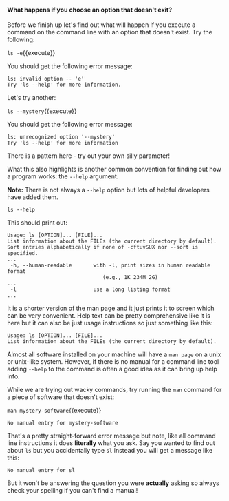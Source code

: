 #### What happens if you choose an option that doesn't exit?

Before we finish up let's find out what will happen if you execute a command 
 on the command line with an option that doesn't exist.  Try the following:

`ls -e`{{execute}}

You should get the following error message:

```
ls: invalid option -- 'e'
Try 'ls --help' for more information.
```

Let's try another:

`ls --mystery`{{execute}}

You should get the following error message:

```
ls: unrecognized option '--mystery'
Try 'ls --help' for more information
```

There is a pattern here - try out your own silly parameter!

What this also highlights is another common convention for finding out how a 
program works: the `--help` argument.

**Note:** There is not always a `--help` option but lots of helpful developers 
have added them.

`ls --help`

This should print out:

```
Usage: ls [OPTION]... [FILE]...
List information about the FILEs (the current directory by default).
Sort entries alphabetically if none of -cftuvSUX nor --sort is specified.
...
 -h, --human-readable       with -l, print sizes in human readable format
                               (e.g., 1K 234M 2G)
...
 -l                         use a long listing format
...
```

It is a shorter version of the man page and it just prints it to screen which 
can be very convenient.  Help text can be pretty comprehensive like it is here 
but it can also be just usage instructions so just something like this:

```
Usage: ls [OPTION]... [FILE]...
List information about the FILEs (the current directory by default).
```

Almost all software installed on your machine will have a `man page` on a 
unix or unix-like system.  However, if there is no manual for a command line 
tool adding `--help` to the command is often a good idea as it can  bring up 
help info.

While we are trying out wacky commands, try running the `man` command for a 
piece of software that doesn't exist:

`man mystery-software`{{execute}}

```
No manual entry for mystery-software
```

That's a pretty straight-forward error message but note, like all command line 
instructions it does **literally** what you ask.  Say you wanted to find out 
about `ls` but you accidentally type `sl` instead you will get a message like 
this:

```
No manual entry for sl
```

But it won't be answering the question you were **actually** asking so always 
check your spelling if you can't find a manual!